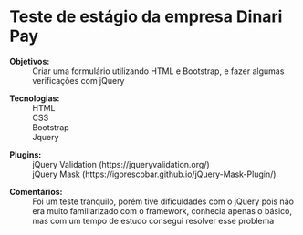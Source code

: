 # Teste de estágio da empresa Dinari Pay

<dl>
<dt> <b> Objetivos: </b> </dt> 
<dd> Criar uma formulário utilizando HTML e Bootstrap, e fazer algumas verificações com jQuery <dd> </dl>

<dl>
<dt> <b> Tecnologias: </b> </dt>

<dd> HTML </dd>
<dd> CSS </dd>
<dd> Bootstrap </dd>
<dd> Jquery </dd> </dl>

<dl>
<dt> <b> Plugins: </b> </dt> 
<dd>jQuery Validation (https://jqueryvalidation.org/) </dd>
<dd>jQuery Mask (https://igorescobar.github.io/jQuery-Mask-Plugin/) </dd> </dl>


<dl>
<dt> <b> Comentários: </b> </dt> 
<dd> Foi um teste tranquilo, porém tive dificuldades com o jQuery pois não era muito familiarizado com o framework, conhecia apenas o básico,
mas com um tempo de estudo consegui resolver esse problema
<dd> </dl>
